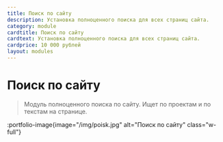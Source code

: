 ```yaml
---
title: Поиск по сайту
description: Установка полноценного поиска для всех страниц сайта.
category: module
cardtitle: Поиск по сайту
cardtext: Установка полноценного поиска для всех страниц сайта.
cardprice: 10 000 рублей
layout: modules 
---
```

# Поиск по сайту

>Модуль полноценного поиска по сайту. Ищет по проектам и по текстам на странице.

:portfolio-image{image="/img/poisk.jpg" alt="Поиск по сайту" class="w-full"}
